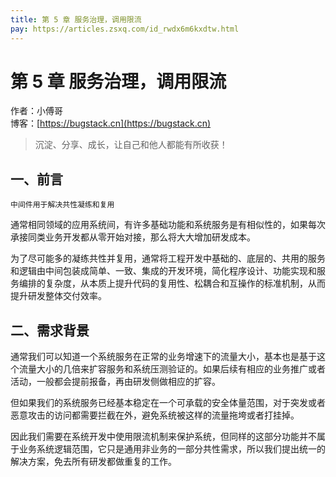 ```yaml
---
title: 第 5 章 服务治理，调用限流
pay: https://articles.zsxq.com/id_rwdx6m6kxdtw.html
---
```


# 第 5 章 服务治理，调用限流

作者：小傅哥
<br/>博客：[https://bugstack.cn](https://bugstack.cn)

>沉淀、分享、成长，让自己和他人都能有所收获！

## 一、前言

`中间件用于解决共性凝练和复用`

通常相同领域的应用系统间，有许多基础功能和系统服务是有相似性的，如果每次承接同类业务开发都从零开始对接，那么将大大增加研发成本。

为了尽可能多的凝练共性并复用，通常将工程开发中基础的、底层的、共用的服务和逻辑由中间包装成简单、一致、集成的开发环境，简化程序设计、功能实现和服务编排的复杂度，从本质上提升代码的复用性、松耦合和互操作的标准机制，从而提升研发整体交付效率。

## 二、需求背景

通常我们可以知道一个系统服务在正常的业务增速下的流量大小，基本也是基于这个流量大小的几倍来扩容服务和系统压测验证的。如果后续有相应的业务推广或者活动，一般都会提前报备，再由研发侧做相应的扩容。

但如果我们的系统服务已经基本稳定在一个可承载的安全体量范围，对于突发或者恶意攻击的访问都需要拦截在外，避免系统被这样的流量拖垮或者打挂掉。

因此我们需要在系统开发中使用限流机制来保护系统，但同样的这部分功能并不属于业务系统逻辑范围，它只是通用非业务的一部分共性需求，所以我们提出统一的解决方案，免去所有研发都做重复的工作。